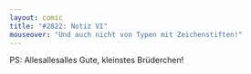 ```yaml
---
layout: comic
title: "#2822: Notiz VI"
mouseover: "Und auch nicht von Typen mit Zeichenstiften!"
---
```


PS: 
Allesallesalles Gute, kleinstes Brüderchen!

